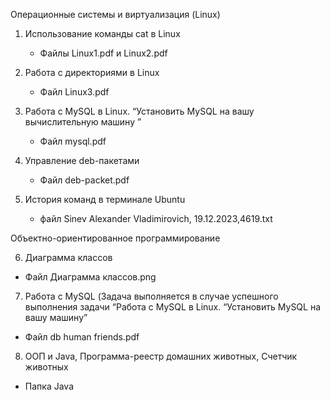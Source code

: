 Операционные системы и виртуализация (Linux)

1. Использование команды cat в Linux
   - Файлы Linux1.pdf и Linux2.pdf

2. Работа с директориями в Linux
   - Файл Linux3.pdf

4. Работа с MySQL в Linux. “Установить MySQL на вашу вычислительную машину ”
   - Файл mysql.pdf

5. Управление deb-пакетами
   - Файл deb-packet.pdf

6. История команд в терминале Ubuntu
   - файл Sinev Alexander Vladimirovich, 19.12.2023,4619.txt

Объектно-ориентированное программирование 

6. Диаграмма классов
  - Файл Диаграмма классов.png
7. Работа с MySQL (Задача выполняется в случае успешного выполнения задачи “Работа с MySQL в Linux. “Установить MySQL на вашу машину”
  - Файл db human friends.pdf




8. ООП и Java, Программа-реестр домашних животных, Счетчик животных
  - Папка Java 
